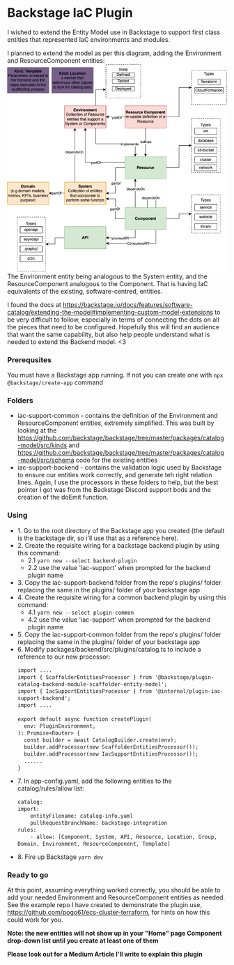 # Backstage IaC Plugin
I wished to extend the Entity Model use in Backstage to support first class entities that represented IaC environments and modules.

I planned to extend the model as per this diagram, adding the Environment and ResourceComponent entities:
![](extended-backstage-model.png)
The Environment entity being analogous to the System entity, and the ResourceComponent analogous to the Component. That is having IaC equivalents of the existing, software-centred, entities.  

I found the docs at https://backstage.io/docs/features/software-catalog/extending-the-model#implementing-custom-model-extensions to be very difficult to follow, especially in terms of connecting the dots on all the pieces that need to be configured. Hopefully this will find an audience that want the same capability, but also help people understand what is needed to extend the Backend model. <3

### Prerequsites

You must have a Backstage app running. If not you can create one with `npx @backstage/create-app` command

### Folders

* iac-support-common - contains the definition of the Environment and ResourceComponent entities, extremely simplified. This was built by looking at the https://github.com/backstage/backstage/tree/master/packages/catalog-model/src/kinds and https://github.com/backstage/backstage/tree/master/packages/catalog-model/src/schema code for the existing entities
* iac-support-backend - contains the validation logic used by Backstage to ensure our entities work correctly, and generate teh right relation lines. Again, I use the processors in these folders to help, but the best pointer I got was from the Backstage Discord support bods and the creation of the doEmit function.

### Using

* 1\. Go to the  root directory of the Backstage app you created (the default is the backstage dir, so i'll use that as a reference here).
* 2\. Create the requisite wiring for a backstage backend plugin by using this command:
  * 2\.1 `yarn new --select backend-plugin`
  * 2\.2 use the value 'iac-support' when prompted for the backend plugin name
* 3\. Copy the iac-support-backend folder from the repo's plugins/ folder replacing the same in the  plugins/ folder of your backstage app
* 4\. Create the requisite wiring for a common backend plugin by using this command:
  * 4\.1 `yarn new --select plugin-common`
  * 4\.2 use the value 'iac-support' when prompted for the backend plugin name
* 5\. Copy the iac-support-common folder from the repo's plugins/ folder replacing the same in the  plugins/ folder of your backstage app
* 6\. Modify packages/backend/src/plugins/catalog.ts to include a reference to our new processor:
   ```
   import ....
   import { ScaffolderEntitiesProcessor } from '@backstage/plugin-catalog-backend-module-scaffolder-entity-model';
   import { IacSupportEntitiesProcessor } from '@internal/plugin-iac-support-backend';
   import ....
   
   export default async function createPlugin(
     env: PluginEnvironment,
   ): Promise<Router> {
     const builder = await CatalogBuilder.create(env);
     builder.addProcessor(new ScaffolderEntitiesProcessor());
     builder.addProcessor(new IacSupportEntitiesProcessor());
     ......
   }

    ```
* 7\. In app-config.yaml, add the following entities to the catalog/rules/allow list:
    ```
    catalog:
    import:
        entityFilename: catalog-info.yaml
        pullRequestBranchName: backstage-integration
    rules:
        - allow: [Component, System, API, Resource, Location, Group, Domain, Environment, ResourceComponent, Template]
    ```
* 8\. Fire up Backstage `yarn dev`

### Ready to go

At this point, assuming everything worked correctly, you should be able to add your needed Environment and ResourceComponent entities as needed.
See the example repo I have created to demonstrate the plugin use,  https://github.com/pogo61/ecs-cluster-terraform, for hints on how this could work for you.

**Note: the new entities will not show up in your "Home" page Component drop-down list until you create at least one of them**

**Please look out for a Medium Article I'll write to explain this plugin**
